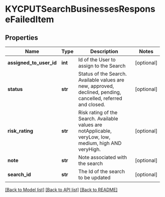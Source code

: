 # KYCPUTSearchBusinessesResponseFailedItem

## Properties
Name | Type | Description | Notes
------------ | ------------- | ------------- | -------------
**assigned_to_user_id** | **int** | Id of the User to assign to the Search | [optional] 
**status** | **str** | Status of the Search. Available values are new, approved, declined, pending, cancelled, referred and closed. | [optional] 
**risk_rating** | **str** | Risk rating of the Search. Available values are notApplicable, veryLow, low, medium, high AND veryHigh. | [optional] 
**note** | **str** | Note associated with the search | [optional] 
**search_id** | **str** | The Id of the search to be updated | [optional] 

[[Back to Model list]](../README.md#documentation-for-models) [[Back to API list]](../README.md#documentation-for-api-endpoints) [[Back to README]](../README.md)

